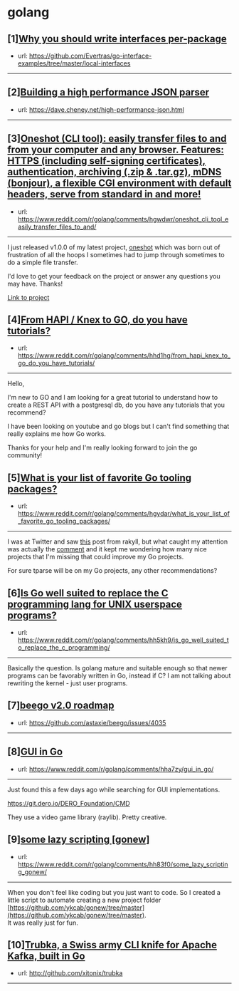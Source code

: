 # golang
## [1][Why you should write interfaces per-package](https://www.reddit.com/r/golang/comments/hha3pa/why_you_should_write_interfaces_perpackage/)
- url: https://github.com/Evertras/go-interface-examples/tree/master/local-interfaces
---

## [2][Building a high performance JSON parser](https://www.reddit.com/r/golang/comments/hhb215/building_a_high_performance_json_parser/)
- url: https://dave.cheney.net/high-performance-json.html
---

## [3][Oneshot (CLI tool): easily transfer files to and from your computer and any browser. Features: HTTPS (including self-signing certificates), authentication, archiving (.zip &amp; .tar.gz), mDNS (bonjour), a flexible CGI environment with default headers, serve from standard in and more!](https://www.reddit.com/r/golang/comments/hgwdwr/oneshot_cli_tool_easily_transfer_files_to_and/)
- url: https://www.reddit.com/r/golang/comments/hgwdwr/oneshot_cli_tool_easily_transfer_files_to_and/
---
I just released v1.0.0 of my latest project, [oneshot](https://github.com/raphaelreyna/oneshot) which was born out of frustration of all the hoops I sometimes had to jump through sometimes to do a simple file transfer.

I'd love to get your feedback on the project or answer any questions you may have. Thanks!

[Link to project](https://github.com/raphaelreyna/oneshot)
## [4][From HAPI / Knex to GO, do you have tutorials?](https://www.reddit.com/r/golang/comments/hhd1hg/from_hapi_knex_to_go_do_you_have_tutorials/)
- url: https://www.reddit.com/r/golang/comments/hhd1hg/from_hapi_knex_to_go_do_you_have_tutorials/
---
Hello, 

I'm new to GO and I am looking for a great tutorial to understand how to create a REST API with a postgresql db, do you have any tutorials that you recommend? 

I have been looking on youtube and go blogs but I can't find something that really explains me how Go works.

Thanks for your help and I'm really looking forward to join the go community!
## [5][What is your list of favorite Go tooling packages?](https://www.reddit.com/r/golang/comments/hgydar/what_is_your_list_of_favorite_go_tooling_packages/)
- url: https://www.reddit.com/r/golang/comments/hgydar/what_is_your_list_of_favorite_go_tooling_packages/
---
I was at Twitter and saw [this](https://twitter.com/rakyll/status/1276670553584095233?s=20) post from rakyll, but what caught my attention was actually the [comment](https://twitter.com/_mfridman/status/1276676207380135936?s=20) and it kept me wondering how many nice projects that I'm missing that could improve my Go projects.

For sure tparse will be on my Go projects, any other recommendations?
## [6][Is Go well suited to replace the C programming lang for UNIX userspace programs?](https://www.reddit.com/r/golang/comments/hh5kh9/is_go_well_suited_to_replace_the_c_programming/)
- url: https://www.reddit.com/r/golang/comments/hh5kh9/is_go_well_suited_to_replace_the_c_programming/
---
Basically the question. Is golang mature and suitable enough so that newer programs can be favorably written in Go, instead if C? I am not talking about rewriting the kernel - just user programs.
## [7][beego v2.0 roadmap](https://www.reddit.com/r/golang/comments/hgtrca/beego_v20_roadmap/)
- url: https://github.com/astaxie/beego/issues/4035
---

## [8][GUI in Go](https://www.reddit.com/r/golang/comments/hha7zy/gui_in_go/)
- url: https://www.reddit.com/r/golang/comments/hha7zy/gui_in_go/
---
Just found this a few days ago while searching for GUI implementations.

https://git.dero.io/DERO_Foundation/CMD

They use a video game library (raylib). Pretty creative.
## [9][some lazy scripting [gonew]](https://www.reddit.com/r/golang/comments/hh83f0/some_lazy_scripting_gonew/)
- url: https://www.reddit.com/r/golang/comments/hh83f0/some_lazy_scripting_gonew/
---
 When you don't feel like coding but you just want to code. So I created a little script to automate creating a new project folder [https://github.com/ykcab/gonew/tree/master](https://github.com/ykcab/gonew/tree/master).  
It was really just for fun.
## [10][Trubka, a Swiss army CLI knife for Apache Kafka, built in Go](https://www.reddit.com/r/golang/comments/hgjrpj/trubka_a_swiss_army_cli_knife_for_apache_kafka/)
- url: http://github.com/xitonix/trubka
---

